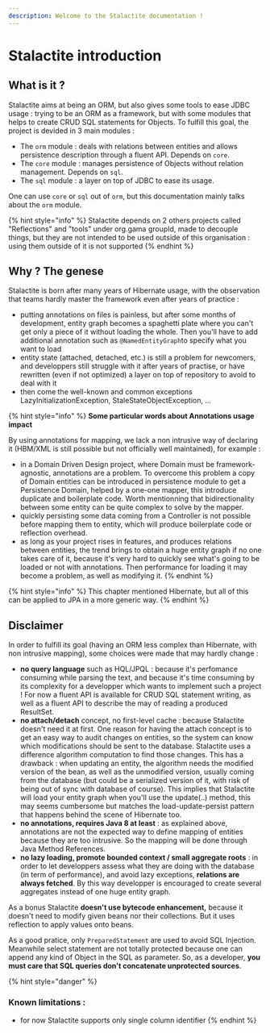 ```yaml
---
description: Welcome to the Stalactite documentation !
---
```


# Stalactite introduction

## What is it ?

Stalactite aims at being an ORM, but also gives some tools to ease JDBC usage : trying to be an ORM as a framework, but with some modules that helps to create CRUD SQL statements for Objects. To fulfill this goal, the project is devided in 3 main modules :

* The `orm` module : deals with relations between entities and allows persistence description through a fluent API. Depends on `core`.
* The `core` module : manages persistence of Objects without relation management. Depends on `sql`.
* The `sql`  module : a layer on top of JDBC to ease its usage.

One can use `core` or `sql` out of `orm`, but this documentation mainly talks about the `orm` module.

{% hint style="info" %}
Stalactite depends on 2 others projects called "Reflections" and "tools" under org.gama groupId, made to decouple things, but they are not intended to be used outside of this organisation : using them outside of it is not supported
{% endhint %}

## Why ? The genese

Stalactite is born after many years of Hibernate usage, with the observation that teams hardly master the framework even after years of practice :

* putting annotations on files is painless, but after some months of development, entity graph becomes a spaghetti plate where you can't get only a piece of it without loading the whole. Then you'll have to add additional annotation such as `@NamedEntityGraph`to specify what you want to load
* entity state (attached, detached, etc.) is still a problem for newcomers, and developpers still struggle with it after years of practise, or have rewritten (even if not optimized) a layer on top of repository to avoid to deal with it
* then come the well-known and common exceptions LazyInitializationException, StaleStateObjectException, ...

{% hint style="info" %}
**Some particular words about Annotations usage impact**

By using annotations for mapping, we lack a non intrusive way of declaring it (HBM/XML is still possible but not officially well maintained), for example :&#x20;

* in a Domain Driven Design project, where Domain must be framework-agnostic, annotations are a problem. To overcome this problem a copy of Domain entities can be introduced in persistence module to get a Persistence Domain, helped by a one-one mapper, this introduce duplicate and boilerplate code. Worth mentionning that bidirectionality between some entity can be quite complex to solve by the mapper.
* quickly persisting some data coming from a Controller is not possible before mapping them to entity, which will produce boilerplate code or reflection overhead.
* as long as your project rises in features, and produces relations between entities, the trend brings to obtain a huge entity graph if no one takes care of it, because it's very hard to quickly see what's going to be loaded or not with annotations. Then performance for loading it may become a problem, as well as modifying it.
{% endhint %}

{% hint style="info" %}
This chapter mentioned Hibernate, but all of this can be applied to JPA in a more generic way.
{% endhint %}



## Disclaimer

In order to fulfill its goal (having an ORM less complex than Hibernate, with non intrusive mapping), some choices were made that may hardly change :

* **no query language** such as HQL/JPQL : because it's perfomance consuming while parsing the text, and because it's time consuming by its complexity for a developper which wants to implement such a project ! For now a fluent API is available for CRUD SQL statement writing, as well as a fluent API to describe the may of reading a produced ResultSet.
* **no attach/detach** concept, no first-level cache : because Stalactite doesn't need it at first. One reason for having the attach concept is to get an easy way to audit changes on entities, so the system can know which modifications should be sent to the database. Stalactite uses a difference algorithm computation to find those changes. This has a drawback : when updating an entity, the algorithm needs the modified version of the bean, as well as the unmodified version, usually coming from the database (but could be a serialized version of it, with risk of being out of sync with database of course). This implies that Stalactite will load your entity graph when you'll use the update(..) method, this may seems cumbersome but matches the load-update-persist pattern that happens behind the scene of Hibernate too.
* **no annotations, requires Java 8 at least** : as explained above, annotations are not the expected way to define mapping of entities because they are too intrusive. So the mapping will be done through Java Method References.
* **no lazy loading, promote bounded context / small aggregate roots** : in order to let developpers assess what they are doing with the database (in term of performance), and avoid lazy exceptions, **relations are always fetched**. By this way developper is encouraged to create several aggregates instead of one huge entity graph.

As a bonus Stalactite **doesn't use bytecode enhancement,** because it doesn't need to modify given beans nor their collections. But it uses reflection to apply values onto beans.

As a good pratice, only `PreparedStatement` are used to avoid SQL Injection. Meanwhile select statement are not totally protected because one can append any kind of Object in the SQL as parameter. So, as a developer, **you must care that SQL queries don't concatenate unprotected sources**.



{% hint style="danger" %}
### Known limitations :

* for now Stalactite supports only single column identifier
{% endhint %}



